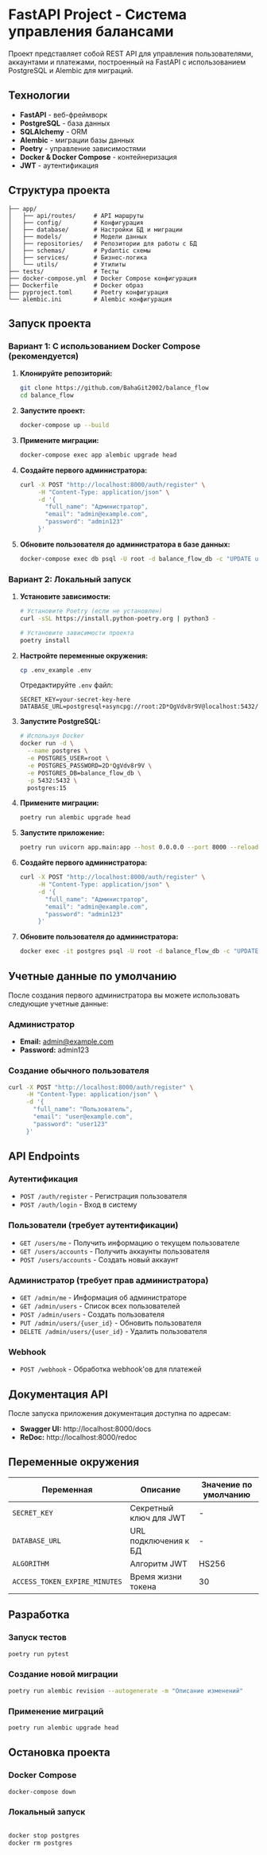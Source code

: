 # FastAPI Project - Система управления балансами

Проект представляет собой REST API для управления пользователями, аккаунтами и платежами, построенный на FastAPI с использованием PostgreSQL и Alembic для миграций.

## Технологии

- **FastAPI** - веб-фреймворк
- **PostgreSQL** - база данных
- **SQLAlchemy** - ORM
- **Alembic** - миграции базы данных
- **Poetry** - управление зависимостями
- **Docker & Docker Compose** - контейнеризация
- **JWT** - аутентификация

## Структура проекта

```
├── app/
│   ├── api/routes/     # API маршруты
│   ├── config/         # Конфигурация
│   ├── database/       # Настройки БД и миграции
│   ├── models/         # Модели данных
│   ├── repositories/   # Репозитории для работы с БД
│   ├── schemas/        # Pydantic схемы
│   ├── services/       # Бизнес-логика
│   └── utils/          # Утилиты
├── tests/              # Тесты
├── docker-compose.yml  # Docker Compose конфигурация
├── Dockerfile          # Docker образ
├── pyproject.toml      # Poetry конфигурация
└── alembic.ini         # Alembic конфигурация
```

## Запуск проекта

### Вариант 1: С использованием Docker Compose (рекомендуется)

1. **Клонируйте репозиторий:**
   ```bash
   git clone https://github.com/BahaGit2002/balance_flow
   cd balance_flow
   ```

2. **Запустите проект:**
   ```bash
   docker-compose up --build
   ```

3. **Примените миграции:**
   ```bash
   docker-compose exec app alembic upgrade head
   ```

4. **Создайте первого администратора:**
   ```bash
   curl -X POST "http://localhost:8000/auth/register" \
        -H "Content-Type: application/json" \
        -d '{
          "full_name": "Администратор",
          "email": "admin@example.com",
          "password": "admin123"
        }'
   ```

5. **Обновите пользователя до администратора в базе данных:**
   ```bash
   docker-compose exec db psql -U root -d balance_flow_db -c "UPDATE users SET is_admin = true WHERE email = 'admin@example.com';"
   ```

### Вариант 2: Локальный запуск

1. **Установите зависимости:**
   ```bash
   # Установите Poetry (если не установлен)
   curl -sSL https://install.python-poetry.org | python3 -
   
   # Установите зависимости проекта
   poetry install
   ```

2. **Настройте переменные окружения:**
   ```bash
   cp .env_example .env
   ```
   
   Отредактируйте `.env` файл:
   ```env
   SECRET_KEY=your-secret-key-here
   DATABASE_URL=postgresql+asyncpg://root:2D*QgVdv8r9V@localhost:5432/balance_flow_db
   ```

3. **Запустите PostgreSQL:**
   ```bash
   # Используя Docker
   docker run -d \
     --name postgres \
     -e POSTGRES_USER=root \
     -e POSTGRES_PASSWORD=2D*QgVdv8r9V \
     -e POSTGRES_DB=balance_flow_db \
     -p 5432:5432 \
     postgres:15
   ```

4. **Примените миграции:**
   ```bash
   poetry run alembic upgrade head
   ```

5. **Запустите приложение:**
   ```bash
   poetry run uvicorn app.main:app --host 0.0.0.0 --port 8000 --reload
   ```

6. **Создайте первого администратора:**
   ```bash
   curl -X POST "http://localhost:8000/auth/register" \
        -H "Content-Type: application/json" \
        -d '{
          "full_name": "Администратор",
          "email": "admin@example.com",
          "password": "admin123"
        }'
   ```

7. **Обновите пользователя до администратора:**
   ```bash
   docker exec -it postgres psql -U root -d balance_flow_db -c "UPDATE users SET is_admin = true WHERE email = 'admin@example.com';"
   ```

## Учетные данные по умолчанию

После создания первого администратора вы можете использовать следующие учетные данные:

### Администратор
- **Email:** admin@example.com
- **Password:** admin123

### Создание обычного пользователя
```bash
curl -X POST "http://localhost:8000/auth/register" \
     -H "Content-Type: application/json" \
     -d '{
       "full_name": "Пользователь",
       "email": "user@example.com",
       "password": "user123"
     }'
```

## API Endpoints

### Аутентификация
- `POST /auth/register` - Регистрация пользователя
- `POST /auth/login` - Вход в систему

### Пользователи (требует аутентификации)
- `GET /users/me` - Получить информацию о текущем пользователе
- `GET /users/accounts` - Получить аккаунты пользователя
- `POST /users/accounts` - Создать новый аккаунт

### Администратор (требует прав администратора)
- `GET /admin/me` - Информация об администраторе
- `GET /admin/users` - Список всех пользователей
- `POST /admin/users` - Создать пользователя
- `PUT /admin/users/{user_id}` - Обновить пользователя
- `DELETE /admin/users/{user_id}` - Удалить пользователя

### Webhook
- `POST /webhook` - Обработка webhook'ов для платежей

## Документация API

После запуска приложения документация доступна по адресам:
- **Swagger UI:** http://localhost:8000/docs
- **ReDoc:** http://localhost:8000/redoc

## Переменные окружения

| Переменная | Описание | Значение по умолчанию |
|------------|----------|----------------------|
| `SECRET_KEY` | Секретный ключ для JWT | - |
| `DATABASE_URL` | URL подключения к БД | - |
| `ALGORITHM` | Алгоритм JWT | HS256 |
| `ACCESS_TOKEN_EXPIRE_MINUTES` | Время жизни токена | 30 |

## Разработка

### Запуск тестов
```bash
poetry run pytest
```

### Создание новой миграции
```bash
poetry run alembic revision --autogenerate -m "Описание изменений"
```

### Применение миграций
```bash
poetry run alembic upgrade head
```

## Остановка проекта

### Docker Compose
```bash
docker-compose down
```

### Локальный запуск
```bash

docker stop postgres
docker rm postgres
```
